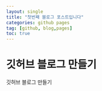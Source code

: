 ```yaml
---
layout: single
title: "첫번째 블로그 포스트입니다"
categories: github pages
tag: [github, blog,pages]
toc: true
---
```


# 깃허브 블로그 만들기

깃허브 블로그 만들기
